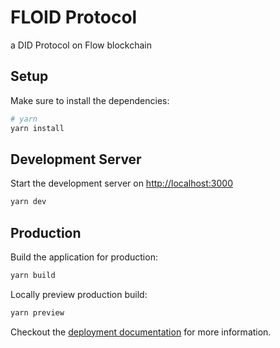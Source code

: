 # FLOID Protocol

a DID Protocol on Flow blockchain

## Setup

Make sure to install the dependencies:

```bash
# yarn
yarn install
```

## Development Server

Start the development server on <http://localhost:3000>

```bash
yarn dev
```

## Production

Build the application for production:

```bash
yarn build
```

Locally preview production build:

```bash
yarn preview
```

Checkout the [deployment documentation](https://v3.nuxtjs.org/docs/deployment) for more information.
